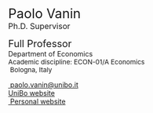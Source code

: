 <span style="font-size: 20pt; color: var(--global-theme-color);"> Paolo Vanin </span> <br> <span style="font-size: 12pt; margin-top: -15px; color: var(--global-theme-color);"> Ph.D. Supervisor </span>

<span style="font-size: 15pt;"> Full Professor </span> <br> Department of Economics <br> <span style="font-size: 10pt;"> Academic discipline: ECON-01/A Economics </span> <br> <span style="font-size: 10pt;"> <i class="fa-solid fa-location-dot"></i> &nbsp;Bologna, Italy</span>

[<i class="fa-solid fa-envelope"></i> &nbsp;paolo.vanin@unibo.it](mailto:paolo.vanin@unibo.it) <br>
[<i class="fa-solid fa-graduation-cap"></i> UniBo website](https://www.unibo.it/sitoweb/paolo.vanin/en) <br>
[<i class="fa-solid fa-arrow-up-right-from-square"></i> &nbsp;Personal website](https://sites.google.com/site/paolovanin/)
